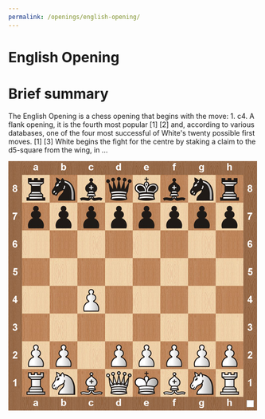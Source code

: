 ```yaml
---
permalink: /openings/english-opening/
---
```

English Opening
===============

# Brief summary


The English Opening is a chess opening that begins with the move: 1. c4. A flank opening, it is the fourth most popular [1] [2] and, according to various databases, one of the four most successful of White's twenty possible first moves. [1] [3] White begins the fight for the centre by staking a claim to the d5-square from the wing, in ...

<img src="/img/English Opening.jpg"/>
